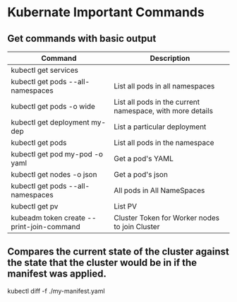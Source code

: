 # Kubernate Important Commands

## Get commands with basic output
|Command |Description|
|--------|-----------|
|kubectl get services|				|List all services in the namespace|
|kubectl get pods --all-namespaces		|List all pods in all namespaces|
|kubectl get pods -o wide			|List all pods in the current namespace, with more details|
|kubectl get deployment my-dep			|List a particular deployment|
|kubectl get pods				|List all pods in the namespace|
|kubectl get pod my-pod -o yaml 		|Get a pod's YAML|
|kubectl get nodes -o json			|Get a pod's json|
|kubectl get pods --all-namespaces		|All pods in All NameSpaces|
|kubectl get pv					|List PV|
|kubeadm token create --print-join-command	|Cluster Token for Worker nodes to join Cluster|

## Compares the current state of the cluster against the state that the cluster would be in if the manifest was applied.
kubectl diff -f ./my-manifest.yaml